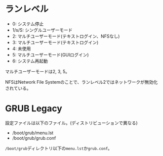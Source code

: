 # ランレベル

- 0: システム停止
- 1/s/S: シングルユーザーモード
- 2: マルチユーザーモード(テキストログイン、NFSなし)
- 3: マルチユーザーモード(テキストログイン)
- 4: 未使用
- 5: マルチユーザーモード(GUIログイン)
- 6: システム再起動

マルチユーザーモードは2, 3, 5。

NFSはNetwork File Systemのことで、ランレベル2ではネットワークが無効化されている。

# GRUB Legacy

設定ファイルは以下のファイル。(ディストリビューションで異なる)

- /boot/grub/menu.lst
- /boot/grub/grub.conf

`/boot/grub`ディレクトリ以下の`menu.lst`か`grub.conf`。

